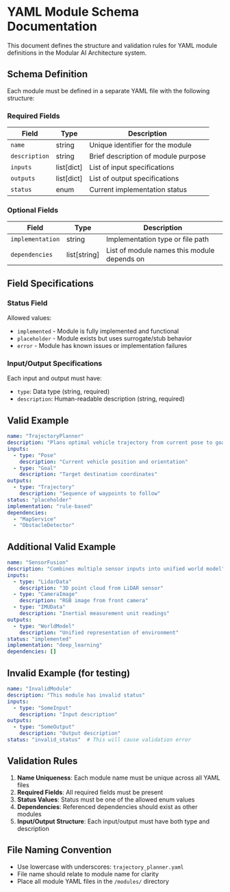 # YAML Module Schema Documentation

This document defines the structure and validation rules for YAML module definitions in the Modular AI Architecture system.

## Schema Definition

Each module must be defined in a separate YAML file with the following structure:

### Required Fields

| Field | Type | Description |
|-------|------|-------------|
| `name` | string | Unique identifier for the module |
| `description` | string | Brief description of module purpose |
| `inputs` | list[dict] | List of input specifications |
| `outputs` | list[dict] | List of output specifications |
| `status` | enum | Current implementation status |

### Optional Fields

| Field | Type | Description |
|-------|------|-------------|
| `implementation` | string | Implementation type or file path |
| `dependencies` | list[string] | List of module names this module depends on |

## Field Specifications

### Status Field
Allowed values:
- `implemented` - Module is fully implemented and functional
- `placeholder` - Module exists but uses surrogate/stub behavior
- `error` - Module has known issues or implementation failures

### Input/Output Specifications
Each input and output must have:
- `type`: Data type (string, required)
- `description`: Human-readable description (string, required)

## Valid Example

```yaml
name: "TrajectoryPlanner"
description: "Plans optimal vehicle trajectory from current pose to goal"
inputs:
  - type: "Pose"
    description: "Current vehicle position and orientation"
  - type: "Goal"
    description: "Target destination coordinates"
outputs:
  - type: "Trajectory"
    description: "Sequence of waypoints to follow"
status: "placeholder"
implementation: "rule-based"
dependencies:
  - "MapService"
  - "ObstacleDetector"
```

## Additional Valid Example

```yaml
name: "SensorFusion"
description: "Combines multiple sensor inputs into unified world model"
inputs:
  - type: "LidarData"
    description: "3D point cloud from LiDAR sensor"
  - type: "CameraImage"
    description: "RGB image from front camera"
  - type: "IMUData"
    description: "Inertial measurement unit readings"
outputs:
  - type: "WorldModel"
    description: "Unified representation of environment"
status: "implemented"
implementation: "deep_learning"
dependencies: []
```

## Invalid Example (for testing)

```yaml
name: "InvalidModule"
description: "This module has invalid status"
inputs:
  - type: "SomeInput"
    description: "Input description"
outputs:
  - type: "SomeOutput"
    description: "Output description"
status: "invalid_status"  # This will cause validation error
```

## Validation Rules

1. **Name Uniqueness**: Each module name must be unique across all YAML files
2. **Required Fields**: All required fields must be present
3. **Status Values**: Status must be one of the allowed enum values
4. **Dependencies**: Referenced dependencies should exist as other modules
5. **Input/Output Structure**: Each input/output must have both type and description

## File Naming Convention

- Use lowercase with underscores: `trajectory_planner.yaml`
- File name should relate to module name for clarity
- Place all module YAML files in the `/modules/` directory 